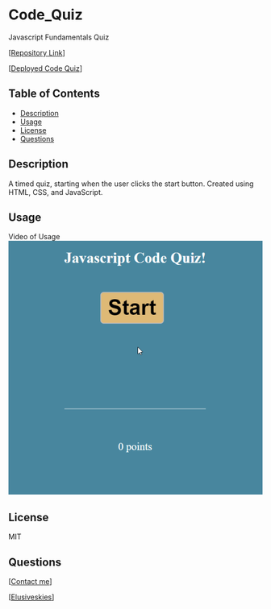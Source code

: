 # Code_Quiz
Javascript Fundamentals Quiz

[[Repository Link](https://github.com/ElusiveSkies/Code_Quiz)]

[[Deployed Code Quiz](https://elusiveskies.github.io/Code_Quiz)]

## Table of Contents

- [Description](#Description)
- [Usage](#Usage)
- [License](#License)
- [Questions](#Questions)

## Description
A timed quiz, starting when the user clicks the start button.
Created using HTML, CSS, and JavaScript.

## Usage

Video of Usage
![Video of Usage](./img/quiz-active.gif)

## License

MIT

## Questions

[[Contact me](mailto:elusiveskies@gmail.com)]

[[Elusiveskies](https://www.github.com/Elusiveskies)]